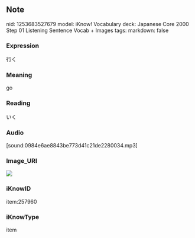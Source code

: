 ## Note
nid: 1253683527679
model: iKnow! Vocabulary
deck: Japanese Core 2000 Step 01 Listening Sentence Vocab + Images
tags: 
markdown: false

### Expression
行く

### Meaning
go

### Reading
いく

### Audio
[sound:0984e6ae8843be773d41c21de2280034.mp3]

### Image_URI
<!DOCTYPE html>
<title></title>
<img src="77896c36f898c6246b3e500e51565f64.jpg">



### iKnowID
item:257960

### iKnowType
item

